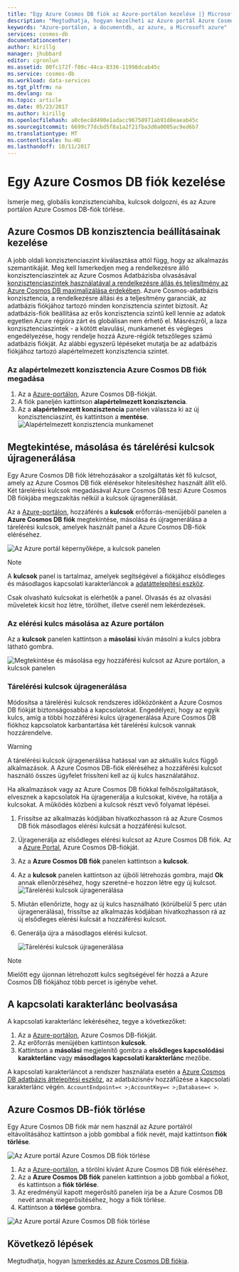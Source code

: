 ```yaml
---
title: "Egy Azure Cosmos DB fiók az Azure-portálon kezelése |} Microsoft Docs"
description: "Megtudhatja, hogyan kezelheti az Azure portál Azure Cosmos DB fiókját. Útmutató az Azure portál használatával megtekintése, másolása, törlés és hozzáférési fiókok található."
keywords: "Azure-portálon, a documentdb, az azure, a Microsoft azure"
services: cosmos-db
documentationcenter: 
author: kirillg
manager: jhubbard
editor: cgronlun
ms.assetid: 00fc172f-f86c-44ca-8336-11998dcab45c
ms.service: cosmos-db
ms.workload: data-services
ms.tgt_pltfrm: na
ms.devlang: na
ms.topic: article
ms.date: 05/23/2017
ms.author: kirillg
ms.openlocfilehash: a0c6ec8d490e1adacc96758971ab91d8eaeab45c
ms.sourcegitcommit: 6699c77dcbd5f8a1a2f21fba3d0a0005ac9ed6b7
ms.translationtype: MT
ms.contentlocale: hu-HU
ms.lasthandoff: 10/11/2017
---
```

# <a name="how-to-manage-an-azure-cosmos-db-account"></a>Egy Azure Cosmos DB fiók kezelése
Ismerje meg, globális konzisztenciahiba, kulcsok dolgozni, és az Azure portálon Azure Cosmos DB-fiók törlése.

## <a id="consistency"></a>Azure Cosmos DB konzisztencia beállításainak kezelése
A jobb oldali konzisztenciaszint kiválasztása attól függ, hogy az alkalmazás szemantikáját. Meg kell Ismerkedjen meg a rendelkezésre álló konzisztenciaszintek az Azure Cosmos Adatbázisba olvasásával [konzisztenciaszintek használatával a rendelkezésre állás és teljesítmény az Azure Cosmos DB maximalizálása érdekében][consistency]. Azure Cosmos-adatbázis konzisztencia, a rendelkezésre állási és a teljesítmény garanciák, az adatbázis fiókjához tartozó minden konzisztencia szintet biztosít. Az adatbázis-fiók beállítása az erős konzisztencia szintű kell lennie az adatok egyetlen Azure régióra zárt és globálisan nem érhető el. Másrészről, a laza konzisztenciaszintek - a kötött elavulási, munkamenet és végleges engedélyezése, hogy rendelje hozzá Azure-régiók tetszőleges számú adatbázis fiókját. Az alábbi egyszerű lépéseket mutatja be az adatbázis fiókjához tartozó alapértelmezett konzisztencia szintet. 

### <a name="to-specify-the-default-consistency-for-an-azure-cosmos-db-account"></a>Az alapértelmezett konzisztencia Azure Cosmos DB fiók megadása
1. Az a [Azure-portálon](https://portal.azure.com/), Azure Cosmos DB-fiókját.
2. A fiók paneljén kattintson **alapértelmezett konzisztencia**.
3. Az a **alapértelmezett konzisztencia** panelen válassza ki az új konzisztenciaszint, és kattintson a **mentése**.
    ![Alapértelmezett konzisztencia munkamenet][5]

## <a id="keys"></a>Megtekintése, másolása és tárelérési kulcsok újragenerálása
Egy Azure Cosmos DB fiók létrehozásakor a szolgáltatás két fő kulcsot, amely az Azure Cosmos DB fiók elérésekor hitelesítéshez használt állít elő. Két tárelérési kulcsok megadásával Azure Cosmos DB teszi Azure Cosmos DB fiókjába megszakítás nélkül a kulcsok újragenerálását. 

Az a [Azure-portálon](https://portal.azure.com/), hozzáférés a **kulcsok** erőforrás-menüjéből panelen a **Azure Cosmos DB fiók** megtekintése, másolása és újragenerálása a tárelérési kulcsok, amelyek használt panel a Azure Cosmos DB-fiók eléréséhez.

![Az Azure portál képernyőképe, a kulcsok panelen](./media/manage-account/keys.png)

> [!NOTE]
> A **kulcsok** panel is tartalmaz, amelyek segítségével a fiókjához elsődleges és másodlagos kapcsolati karakterláncok a [adatáttelepítési eszköz](import-data.md).
> 
> 

Csak olvasható kulcsokat is elérhetők a panel. Olvasás és az olvasási műveletek kicsit hoz létre, törölhet, illetve cserél nem lekérdezések.

### <a name="copy-an-access-key-in-the-azure-portal"></a>Az elérési kulcs másolása az Azure portálon
Az a **kulcsok** panelen kattintson a **másolási** kíván másolni a kulcs jobbra látható gombra.

![Megtekintése és másolása egy hozzáférési kulcsot az Azure portálon, a kulcsok panelen](./media/manage-account/copykeys.png)

### <a name="regenerate-access-keys"></a>Tárelérési kulcsok újragenerálása
Módosítsa a tárelérési kulcsok rendszeres időközönként a Azure Cosmos DB fiókját biztonságosabbá a kapcsolatokat. Engedélyezi, hogy az egyik kulcs, amíg a többi hozzáférési kulcs újragenerálása Azure Cosmos DB fiókhoz kapcsolatok karbantartása két tárelérési kulcsok vannak hozzárendelve.

> [!WARNING]
> A tárelérési kulcsok újragenerálása hatással van az aktuális kulcs függő alkalmazások. A Azure Cosmos DB-fiók eléréséhez a hozzáférési kulcsot használó összes ügyfelet frissíteni kell az új kulcs használatához.
> 
> 

Ha alkalmazások vagy az Azure Cosmos DB fiókkal felhőszolgáltatások, elvesznek a kapcsolatok Ha újragenerálja a kulcsokat, kivéve, ha rotálja a kulcsokat. A működés közbeni a kulcsok részt vevő folyamat lépései.

1. Frissítse az alkalmazás kódjában hivatkozhasson rá az Azure Cosmos DB fiók másodlagos elérési kulcsát a hozzáférési kulcsot.
2. Újragenerálja az elsődleges elérési kulcsot az Azure Cosmos DB fiók. Az a [Azure Portal](https://portal.azure.com/), Azure Cosmos DB-fiókját.
3. Az a **Azure Cosmos DB fiók** panelen kattintson a **kulcsok**.
4. Az a **kulcsok** panelen kattintson az újbóli létrehozás gombra, majd **Ok** annak ellenőrzéséhez, hogy szeretné-e hozzon létre egy új kulcsot.
    ![Tárelérési kulcsok újragenerálása](./media/manage-account/regenerate-keys.png)
5. Miután ellenőrizte, hogy az új kulcs használható (körülbelül 5 perc után újragenerálása), frissítse az alkalmazás kódjában hivatkozhasson rá az új elsődleges elérési kulcsát a hozzáférési kulcsot.
6. Generálja újra a másodlagos elérési kulcsot.
   
    ![Tárelérési kulcsok újragenerálása](./media/manage-account/regenerate-secondary-key.png)

> [!NOTE]
> Mielőtt egy újonnan létrehozott kulcs segítségével fér hozzá a Azure Cosmos DB fiókjához több percet is igénybe vehet.
> 
> 

## <a name="get-the--connection-string"></a>A kapcsolati karakterlánc beolvasása
A kapcsolati karakterlánc lekéréséhez, tegye a következőket: 

1. Az a [Azure-portálon](https://portal.azure.com), Azure Cosmos DB-fiókját.
2. Az erőforrás menüjében kattintson **kulcsok**.
3. Kattintson a **másolási** megjelenítő gombra a **elsődleges kapcsolódási karakterlánc** vagy **másodlagos kapcsolati karakterlánc** mezőbe. 

A kapcsolati karakterláncot a rendszer használata esetén a [Azure Cosmos DB adatbázis áttelepítési eszköz](import-data.md), az adatbázisnév hozzáfűzése a kapcsolati karakterlánc végén. `AccountEndpoint=< >;AccountKey=< >;Database=< >`.

## <a id="delete"></a>Azure Cosmos DB-fiók törlése
Egy Azure Cosmos DB fiók már nem használ az Azure portálról eltávolításához kattintson a jobb gombbal a fiók nevét, majd kattintson **fiók törlése**.

![Az Azure portál Azure Cosmos DB fiók törlése](./media/manage-account/deleteaccount.png)

1. Az a [Azure-portálon](https://portal.azure.com/), a törölni kívánt Azure Cosmos DB fiók eléréséhez.
2. Az a **Azure Cosmos DB fiók** panelen kattintson a jobb gombbal a fiókot, és kattintson a **fiók törlése**. 
3. Az eredményül kapott megerősítő panelen írja be a Azure Cosmos DB nevét annak megerősítéséhez, hogy a fiók törlése.
4. Kattintson a **törlése** gombra.

![Az Azure portál Azure Cosmos DB fiók törlése](./media/manage-account/delete-account-confirm.png)

## <a id="next"></a>Következő lépések
Megtudhatja, hogyan [Ismerkedés az Azure Cosmos DB fiókja](http://go.microsoft.com/fwlink/p/?LinkId=402364).

<!--Image references-->
[5]: ./media/manage-account/documentdb_change_consistency-1.png

<!--Reference style links - using these makes the source content way more readable than using inline links-->
[bcdr]: https://azure.microsoft.com/documentation/articles/best-practices-availability-paired-regions/
[consistency]: consistency-levels.md
[azureregions]: https://azure.microsoft.com/regions/#services
[offers]: https://azure.microsoft.com/pricing/details/cosmos-db/
